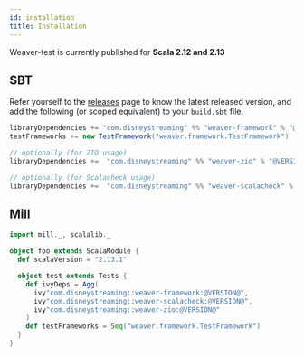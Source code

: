 ```yaml
---
id: installation
title: Installation
---
```


Weaver-test is currently published for **Scala 2.12 and 2.13**

## SBT

Refer yourself to the [releases](https://github.com/disneystreaming/weaver-test/releases) page to know the latest released version, and add the following (or scoped equivalent) to your `build.sbt` file.

```scala
libraryDependencies += "com.disneystreaming" %% "weaver-framework" % "@VERSION@" % Test
testFrameworks += new TestFramework("weaver.framework.TestFramework")

// optionally (for ZIO usage)
libraryDependencies +=  "com.disneystreaming" %% "weaver-zio" % "@VERSION@" % Test

// optionally (for Scalacheck usage)
libraryDependencies +=  "com.disneystreaming" %% "weaver-scalacheck" % "@VERSION@" % Test
```

## Mill

```scala
import mill._, scalalib._

object foo extends ScalaModule {
  def scalaVersion = "2.13.1"

  object test extends Tests {
    def ivyDeps = Agg(
      ivy"com.disneystreaming::weaver-framework:@VERSION@",
      ivy"com.disneystreaming::weaver-scalacheck:@VERSION@",
      ivy"com.disneystreaming::weaver-zio:@VERSION@"
    )
    def testFrameworks = Seq("weaver.framework.TestFramework")
  }
}
```
